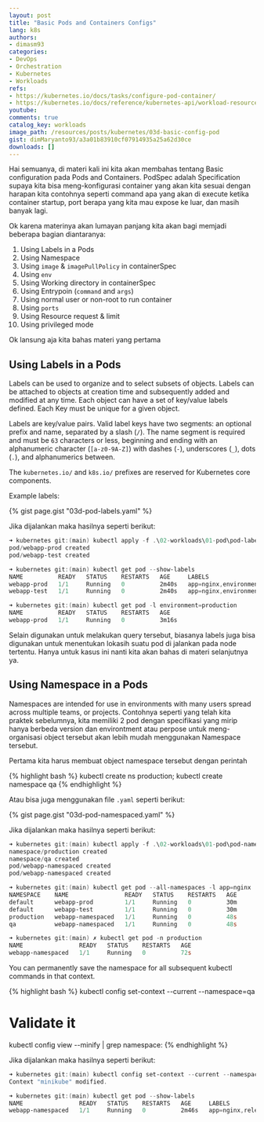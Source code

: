 ```yaml
---
layout: post
title: "Basic Pods and Containers Configs"
lang: k8s
authors:
- dimasm93
categories:
- DevOps
- Orchestration
- Kubernetes
- Workloads
refs: 
- https://kubernetes.io/docs/tasks/configure-pod-container/
- https://kubernetes.io/docs/reference/kubernetes-api/workload-resources/pod-v1/
youtube: 
comments: true
catalog_key: workloads
image_path: /resources/posts/kubernetes/03d-basic-config-pod
gist: dimMaryanto93/a3a01b83910cf07914935a25a62d30ce
downloads: []
---
```


Hai semuanya, di materi kali ini kita akan membahas tentang Basic configuration pada Pods and Containers. PodSpec adalah Specification supaya kita bisa meng-konfigurasi container yang akan kita sesuai dengan harapan kita contohnya seperti command apa yang akan di execute ketika container startup, port berapa yang kita mau expose ke luar, dan masih banyak lagi.

Ok karena materinya akan lumayan panjang kita akan bagi memjadi beberapa bagian diantaranya:

1. Using Labels in a Pods
2. Using Namespace
3. Using `image` & `imagePullPolicy` in containerSpec
4. Using `env`
5. Using Working directory in containerSpec
6. Using Entrypoin (`command` and `args`)
7. Using normal user or non-root to run container
8. Using `ports`
9. Using Resource request & limit
10. Using privileged mode

Ok lansung aja kita bahas materi yang pertama

<!--more-->

## Using Labels in a Pods

Labels can be used to organize and to select subsets of objects. Labels can be attached to objects at creation time and subsequently added and modified at any time. Each object can have a set of key/value labels defined. Each Key must be unique for a given object.

Labels are key/value pairs. Valid label keys have two segments: an optional prefix and name, separated by a slash (`/`). The name segment is required and must be `63` characters or less, beginning and ending with an alphanumeric character (`[a-z0-9A-Z]`) with dashes (`-`), underscores (`_`), dots (`.`), and alphanumerics between.

The `kubernetes.io/` and `k8s.io/` prefixes are reserved for Kubernetes core components.

Example labels:

{% gist page.gist "03d-pod-labels.yaml" %}

Jika dijalankan maka hasilnya seperti berikut:

```powershell
➜ kubernetes git:(main) kubectl apply -f .\02-workloads\01-pod\pod-labels.yaml
pod/webapp-prod created
pod/webapp-test created

➜ kubernetes git:(main) kubectl get pod --show-labels
NAME          READY   STATUS    RESTARTS   AGE     LABELS
webapp-prod   1/1     Running   0          2m40s   app=nginx,environment=production,release=stable,tier=frontend
webapp-test   1/1     Running   0          2m40s   app=nginx,environment=qa,release=latest,tier=frontend

➜ kubernetes git:(main) kubectl get pod -l environment=production
NAME          READY   STATUS    RESTARTS   AGE
webapp-prod   1/1     Running   0          3m16s
```

Selain digunakan untuk melakukan query tersebut, biasanya labels juga bisa digunakan untuk menentukan lokasih suatu pod di jalankan pada node tertentu. Hanya untuk kasus ini nanti kita akan bahas di materi selanjutnya ya.

## Using Namespace in a Pods

Namespaces are intended for use in environments with many users spread across multiple teams, or projects. Contohnya seperti yang telah kita praktek sebelumnya, kita memiliki 2 pod dengan specifikasi yang mirip hanya berbeda version dan environtment atau perpose untuk meng-organisasi object tersebut akan lebih mudah menggunakan Namespace tersebut.

Pertama kita harus membuat object namespace tersebut dengan perintah 

{% highlight bash %}
kubectl create ns production;
kubectl create namespace qa
{% endhighlight %}

Atau bisa juga menggunakan file `.yaml` seperti berikut:

{% gist page.gist "03d-pod-namespaced.yaml" %}

Jika dijalankan maka hasilnya seperti berikut:

```powershell
➜ kubernetes git:(main) kubectl apply -f .\02-workloads\01-pod\pod-namespaced.yaml
namespace/production created
namespace/qa created
pod/webapp-namespaced created
pod/webapp-namespaced created

➜ kubernetes git:(main) kubectl get pod --all-namespaces -l app=nginx
NAMESPACE    NAME                READY   STATUS    RESTARTS   AGE
default      webapp-prod         1/1     Running   0          30m
default      webapp-test         1/1     Running   0          30m
production   webapp-namespaced   1/1     Running   0          48s
qa           webapp-namespaced   1/1     Running   0          48s

➜ kubernetes git:(main) ✗ kubectl get pod -n production
NAME                READY   STATUS    RESTARTS   AGE
webapp-namespaced   1/1     Running   0          72s
```

You can permanently save the namespace for all subsequent kubectl commands in that context.

{% highlight bash %}
kubectl config set-context --current --namespace=qa
# Validate it
kubectl config view --minify | grep namespace:
{% endhighlight %}

Jika dijalankan maka hasilnya seperti berikut:

```powershell
➜ kubernetes git:(main) kubectl config set-context --current --namespace=qa
Context "minikube" modified.

➜ kubernetes git:(main) kubectl get pod --show-labels
NAME                READY   STATUS    RESTARTS   AGE     LABELS
webapp-namespaced   1/1     Running   0          2m46s   app=nginx,release=latest,tier=frontend
```